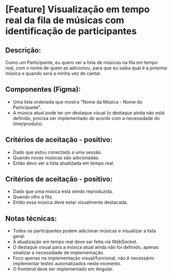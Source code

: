 # [Feature] Visualização em tempo real da fila de músicas com identificação de participantes

## Descrição:
Como um Participante, eu quero ver a lista de músicas na fila em tempo real, com o nome de quem as adicionou, para que eu saiba qual é a próxima música e quando será a minha vez de cantar.

## Componentes (Figma):
- Uma lista ordenada que mostra "Nome da Música - Nome do Participante".
- A música atual pode ter um destaque visual (o destaque ainda não está definido, precisa ser implementado de acordo com a necessidade do time/produto).

## Critérios de aceitação - positivo:
- Dado que estou conectado a uma sessão.
- Quando novas músicas são adicionadas.
- Então devo ver a lista atualizada em tempo real.

## Critérios de aceitação - positivo:
- Dado que uma música está sendo reproduzida.
- Quando olho a fila.
- Então essa música deve estar visualmente destacada.

## Notas técnicas:
- Todos os participantes podem adicionar músicas e visualizar a lista geral.
- A atualização em tempo real deve ser feita via WebSocket.
- O destaque visual para a música atual ainda não foi definido, apenas sinalizar a necessidade de implementação.
- Foco apenas na implementação visual/funcional, não é necessário implementar testes automatizados neste momento.
- O frontend deve ser implementado em Angular.